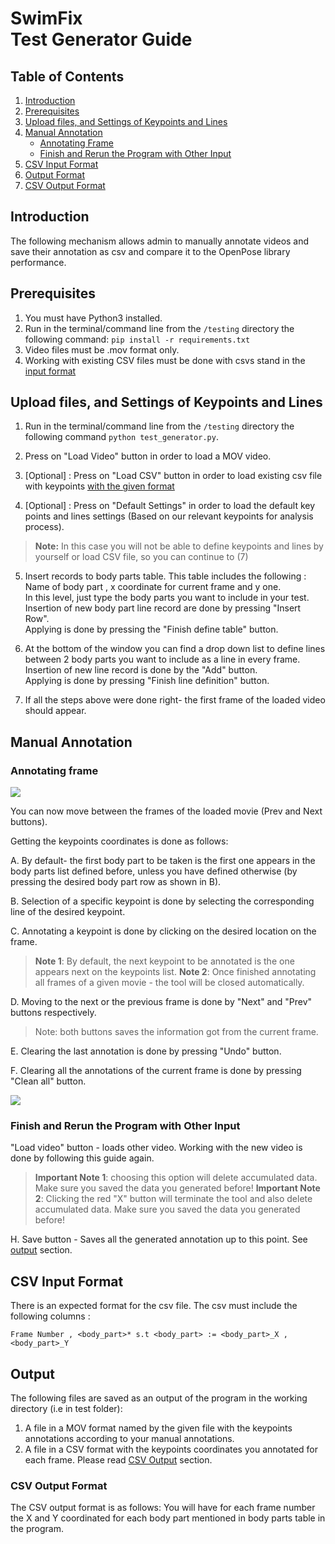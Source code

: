 
# SwimFix<br>Test Generator Guide 
## Table of Contents
1. [Introduction](#introduction)
2. [Prerequisites](#prerequisites)
3. [Upload files, and Settings of Keypoints and Lines](#upload-files-and-settings-of-keypoints-and-lines)
4. [Manual Annotation](#manual-annotation)
	* [Annotating Frame](#annotating-frame)
	* [Finish and Rerun the Program with Other Input](#finish-and-rerun-the-program-with-other-input)
1.  [CSV Input Format](#csv-input-format)
5. [Output Format](#output)
7. [CSV Output Format](#csv-output-format)

## Introduction
The following mechanism allows admin to manually annotate videos and save their annotation as csv and compare it to the OpenPose library performance.


## Prerequisites
1.  You must have Python3 installed.
2.  Run in the terminal/command line from the `/testing` directory the following command: `pip install -r requirements.txt`
3. Video files must be .mov format only.
4. Working with existing CSV files must be done with csvs stand in the  [input format](#csv-input-format)


## Upload files, and Settings of Keypoints and Lines

1. Run in the terminal/command line from the `/testing` directory the following command `python test_generator.py`.
    
2.  Press on "Load Video" button in order to load a MOV video.
    
3.  [Optional] : Press on "Load CSV" button in order to load existing csv file with keypoints [with the given format](#csv-input-format)
    
4.  [Optional] : Press on "Default Settings" in order to load the default key points and lines settings (Based on our relevant keypoints for analysis process). 

> **Note:** In this case you will not be able to define keypoints and lines by yourself or load CSV file, so you can continue to (7)
    
5.  Insert records to body parts table. This table includes the following : Name of body part , x coordinate for current frame and y one.<br> In this level, just type the body parts you want to include in your test. Insertion of new body part line record are done by pressing "Insert Row".<br> Applying is done by pressing the "Finish define table" button.

    
6.  At the bottom of the window you can find a drop down list to define lines between 2 body parts you want to include as a line in every frame. Insertion of new line record is done by the "Add" button. <br>Applying is done by pressing "Finish line definition" button.
    
7.  If all the steps above were done right- the first frame of the loaded video should appear.
    

## Manual Annotation
### Annotating frame
**![](https://lh5.googleusercontent.com/X8UDNyQpL8N7k57wK2h1wmL5CrPYGwTYB9ixQ9Mkwr2j-pvKmn_HvfHiB0E2Lgwiw1S1Zd8Fb3EiaKU0BRAPBFPbZb4WK8-e2EXBlEoYKt6nfWfHl7xnem9yffxOYTFkMA6Vh2zM)**

You can now move between the frames of the loaded movie (Prev and Next buttons).
    
Getting the keypoints coordinates is done as follows:

A. By default- the first body part to be taken is the first one appears in the body parts list defined before, unless you have defined otherwise (by pressing the desired body part row as shown in B).

B. Selection of a specific keypoint is done by selecting the corresponding line of the desired keypoint.

C. Annotating a keypoint is done by clicking on the desired location on the frame.
 >**Note 1**: By default,  the next keypoint to be annotated is the one appears next on the keypoints list.
> **Note 2**: Once finished annotating all frames of a given movie - the tool will be closed automatically.

D. Moving to the next or the previous frame is done by "Next" and "Prev" buttons respectively.
> Note: both buttons saves the information got from the current frame.

E. Clearing the last annotation is done by pressing "Undo" button.

F. Clearing all the annotations of the current frame is done by pressing "Clean all" button.

**![](https://lh5.googleusercontent.com/IA-KBBZNYY5Fyh8nCksiLDbuaNR0cCFJqqlap06zfs4bD-AONcLdNmZBCJcRASXuji-w8gUH8UM5ggiP_VQYznF4tL8zXH_HyDdHphjw5s0Jjg-CB90IXg_ZEO7i1XW6Faf7pd_z)**

### Finish and Rerun the Program with Other Input
"Load video" button - loads other video. Working with the new video is done by following this guide again. 
> **Important Note 1**: choosing this option will delete accumulated data. Make sure you saved the data you generated before!
> **Important Note  2**: Clicking the red "X" button will terminate the tool and also delete accumulated data. Make sure you saved the data you generated before!

H. Save button - Saves all the generated annotation up to this point. See [output](#output) section.


## CSV Input Format

There is an expected format for the csv file. The csv must include the following columns : 

    Frame Number , <body_part>* s.t <body_part> := <body_part>_X , <body_part>_Y


## Output

The following files are saved as an output of the program in the working directory (i.e in test folder):<br>

1. A  file in a MOV format named by the given file with the keypoints annotations according to your manual annotations.
2.  A  file in a CSV format with the keypoints coordinates you annotated for each frame. Please read [CSV Output](#csv-output-format) section.

### CSV Output Format

The CSV output format is as follows: You will have for each frame number the X and Y coordinated for each body part mentioned in body parts table in the program.

